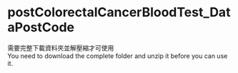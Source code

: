 # postColorectalCancerBloodTest_DataPostCode

需要完整下載資料夾並解壓縮才可使用<br>
You need to download the complete folder and unzip it before you can use it.
